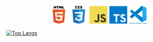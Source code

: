 <div align="center">
  <img src="https://github.com/devicons/devicon/blob/master/icons/html5/html5-original-wordmark.svg" width="50"/>
  <img src="https://github.com/devicons/devicon/blob/master/icons/css3/css3-original-wordmark.svg" width="50"/>
  <img src="https://github.com/devicons/devicon/blob/master/icons/javascript/javascript-original.svg" width="50"/>
  <img src="https://github.com/devicons/devicon/blob/master/icons/typescript/typescript-original.svg" width="50"/>
  <img src="https://github.com/devicons/devicon/blob/master/icons/vscode/vscode-original-wordmark.svg" width="50"/>
</div>

[![Top Langs](https://github-readme-stats.vercel.app/api/top-langs/?username=kathernthoob)](https://github.com/anuraghazra/github-readme-stats)
